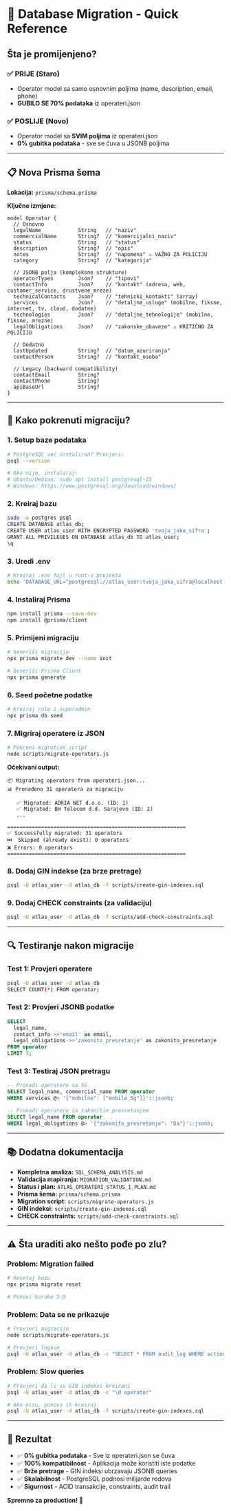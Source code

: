 # 🔄 Database Migration - Quick Reference

## Šta je promijenjeno?

### ✅ PRIJE (Staro)
- Operator model sa samo osnovnim poljima (name, description, email, phone)
- **GUBILO SE 70% podataka** iz operateri.json

### ✅ POSLIJE (Novo)
- Operator model sa **SVIM poljima** iz operateri.json
- **0% gubitka podataka** - sve se čuva u JSONB poljima

---

## 📋 Nova Prisma šema

**Lokacija:** `prisma/schema.prisma`

**Ključne izmjene:**

```prisma
model Operator {
  // Osnovno
  legalName            String   // "naziv"
  commercialName       String?  // "komercijalni_naziv"
  status               String   // "status"
  description          String?  // "opis"
  notes                String?  // "napomena" ⚠️ VAŽNO ZA POLICIJU
  category             String?  // "kategorija"
  
  // JSONB polja (kompleksne strukture)
  operatorTypes        Json?    // "tipovi"
  contactInfo          Json?    // "kontakt" (adresa, web, customer_service, drustvene_mreze)
  technicalContacts    Json?    // "tehnicki_kontakti" (array)
  services             Json?    // "detaljne_usluge" (mobilne, fiksne, internet, tv, cloud, dodatne)
  technologies         Json?    // "detaljne_tehnologije" (mobilne, fiksne, mrezne)
  legalObligations     Json?    // "zakonske_obaveze" ⚠️ KRITIČNO ZA POLICIJU
  
  // Dodatno
  lastUpdated          String?  // "datum_azuriranja"
  contactPerson        String?  // "kontakt_osoba"
  
  // Legacy (backward compatibility)
  contactEmail         String?
  contactPhone         String?
  apiBaseUrl           String?
}
```

---

## 🚀 Kako pokrenuti migraciju?

### 1. Setup baze podataka

```bash
# PostgreSQL već instaliran? Provjeri:
psql --version

# Ako nije, instaliraj:
# Ubuntu/Debian: sudo apt install postgresql-15
# Windows: https://www.postgresql.org/download/windows/
```

### 2. Kreiraj bazu

```bash
sudo -u postgres psql
CREATE DATABASE atlas_db;
CREATE USER atlas_user WITH ENCRYPTED PASSWORD 'tvoja_jaka_sifra';
GRANT ALL PRIVILEGES ON DATABASE atlas_db TO atlas_user;
\q
```

### 3. Uredi .env

```bash
# Kreiraj .env fajl u root-u projekta
echo 'DATABASE_URL="postgresql://atlas_user:tvoja_jaka_sifra@localhost:5432/atlas_db"' > .env
```

### 4. Instaliraj Prisma

```bash
npm install prisma --save-dev
npm install @prisma/client
```

### 5. Primijeni migraciju

```bash
# Generiši migraciju
npx prisma migrate dev --name init

# Generiši Prisma Client
npx prisma generate
```

### 6. Seed početne podatke

```bash
# Kreiraj role i superadmin
npx prisma db seed
```

### 7. Migriraj operatere iz JSON

```bash
# Pokreni migration script
node scripts/migrate-operators.js
```

**Očekivani output:**
```
📦 Migrating operators from operateri.json...
📊 Pronađeno 31 operatera za migraciju

   ✅ Migrated: ADRIA NET d.o.o. (ID: 1)
   ✅ Migrated: BH Telecom d.d. Sarajevo (ID: 2)
   ...

==========================================================
✅ Successfully migrated: 31 operators
⏭️  Skipped (already exist): 0 operators
❌ Errors: 0 operators
==========================================================
```

### 8. Dodaj GIN indekse (za brze pretrage)

```bash
psql -U atlas_user -d atlas_db -f scripts/create-gin-indexes.sql
```

### 9. Dodaj CHECK constraints (za validaciju)

```bash
psql -U atlas_user -d atlas_db -f scripts/add-check-constraints.sql
```

---

## 🔍 Testiranje nakon migracije

### Test 1: Provjeri operatere

```bash
psql -U atlas_user -d atlas_db
SELECT COUNT(*) FROM operator;
```

### Test 2: Provjeri JSONB podatke

```sql
SELECT 
  legal_name,
  contact_info->>'email' as email,
  legal_obligations->>'zakonito_presretanje' as zakonito_presretanje
FROM operator
LIMIT 5;
```

### Test 3: Testiraj JSON pretragu

```sql
-- Pronađi operatere sa 5G
SELECT legal_name, commercial_name FROM operator
WHERE services @> '{"mobilne": ["mobile_5g"]}'::jsonb;

-- Pronađi operatere sa zakonitim presretanjem
SELECT legal_name FROM operator
WHERE legal_obligations @> '{"zakonito_presretanje": "Da"}'::jsonb;
```

---

## 📚 Dodatna dokumentacija

- **Kompletna analiza:** `SQL_SCHEMA_ANALYSIS.md`
- **Validacija mapiranja:** `MIGRATION_VALIDATION.md`
- **Status i plan:** `ATLAS_OPERATERI_STATUS_I_PLAN.md`
- **Prisma šema:** `prisma/schema.prisma`
- **Migration script:** `scripts/migrate-operators.js`
- **GIN indeksi:** `scripts/create-gin-indexes.sql`
- **CHECK constraints:** `scripts/add-check-constraints.sql`

---

## ⚠️ Šta uraditi ako nešto pođe po zlu?

### Problem: Migration failed

```bash
# Resetuj bazu
npx prisma migrate reset

# Ponovi korake 5-9
```

### Problem: Data se ne prikazuje

```bash
# Provjeri migraciju
node scripts/migrate-operators.js

# Provjeri logove
psql -U atlas_user -d atlas_db -c "SELECT * FROM audit_log WHERE action = 'OPERATOR_CREATE';"
```

### Problem: Slow queries

```bash
# Provjeri da li su GIN indeksi kreirani
psql -U atlas_user -d atlas_db -c "\d operator"

# Ako nisu, ponovo ih kreiraj
psql -U atlas_user -d atlas_db -f scripts/create-gin-indexes.sql
```

---

## 🎯 Rezultat

- ✅ **0% gubitka podataka** - Sve iz operateri.json se čuva
- ✅ **100% kompatibilnost** - Aplikacija može koristiti iste podatke
- ✅ **Brže pretrage** - GIN indeksi ubrzavaju JSONB queries
- ✅ **Skalabilnost** - PostgreSQL podnosi milijarde redova
- ✅ **Sigurnost** - ACID transakcije, constraints, audit trail

**Spremno za production! 🚀**
